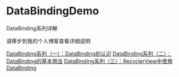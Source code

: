 # DataBindingDemo
DataBinding系列详解

请移步到我的个人博客查看详细说明

[DataBinding系列（一）：DataBinding初认识](http://www.jianshu.com/p/53925ccb900e)
[DataBinding系列（二）：DataBinding的基本用法](http://www.jianshu.com/p/70316eb4e0f8)
[DataBinding系列（三）：RecyclerView中使用DataBinding](http://www.jianshu.com/p/4d30efa6b500)

